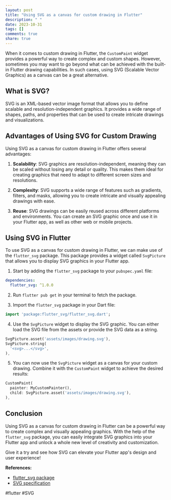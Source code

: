 ```yaml
---
layout: post
title: "Using SVG as a canvas for custom drawing in Flutter"
description: " "
date: 2023-10-31
tags: []
comments: true
share: true
---
```


When it comes to custom drawing in Flutter, the `CustomPaint` widget provides a powerful way to create complex and custom shapes. However, sometimes you may want to go beyond what can be achieved with the built-in Flutter drawing capabilities. In such cases, using SVG (Scalable Vector Graphics) as a canvas can be a great alternative.

## What is SVG?

SVG is an XML-based vector image format that allows you to define scalable and resolution-independent graphics. It provides a wide range of shapes, paths, and properties that can be used to create intricate drawings and visualizations.

## Advantages of Using SVG for Custom Drawing

Using SVG as a canvas for custom drawing in Flutter offers several advantages:

1. **Scalability**: SVG graphics are resolution-independent, meaning they can be scaled without losing any detail or quality. This makes them ideal for creating graphics that need to adapt to different screen sizes and resolutions.

2. **Complexity**: SVG supports a wide range of features such as gradients, filters, and masks, allowing you to create intricate and visually appealing drawings with ease.

3. **Reuse**: SVG drawings can be easily reused across different platforms and environments. You can create an SVG graphic once and use it in your Flutter app, as well as other web or mobile projects.

## Using SVG in Flutter

To use SVG as a canvas for custom drawing in Flutter, we can make use of the `flutter_svg` package. This package provides a widget called `SvgPicture` that allows you to display SVG graphics in your Flutter app.

1. Start by adding the `flutter_svg` package to your `pubspec.yaml` file:

```yaml
dependencies:
  flutter_svg: ^1.0.0
```

2. Run `flutter pub get` in your terminal to fetch the package.

3. Import the `flutter_svg` package in your Dart file:

```dart
import 'package:flutter_svg/flutter_svg.dart';
```

4. Use the `SvgPicture` widget to display the SVG graphic. You can either load the SVG file from the assets or provide the SVG data as a string.

```dart
SvgPicture.asset('assets/images/drawing.svg'),
SvgPicture.string(
  '<svg>...</svg>',
),
```

5. You can now use the `SvgPicture` widget as a canvas for your custom drawing. Combine it with the `CustomPaint` widget to achieve the desired results:

```dart
CustomPaint(
  painter: MyCustomPainter(),
  child: SvgPicture.asset('assets/images/drawing.svg'),
),
```

## Conclusion

Using SVG as a canvas for custom drawing in Flutter can be a powerful way to create complex and visually appealing graphics. With the help of the `flutter_svg` package, you can easily integrate SVG graphics into your Flutter app and unlock a whole new level of creativity and customization.

Give it a try and see how SVG can elevate your Flutter app's design and user experience!

**References:**
- [flutter_svg package](https://pub.dev/packages/flutter_svg)
- [SVG specification](https://www.w3.org/TR/SVG2/) 

#flutter #SVG